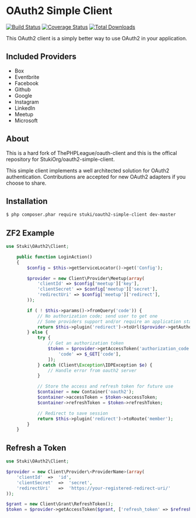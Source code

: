 OAuth2 Simple Client
=============

[![Build Status](https://travis-ci.org/StukiOrg/oauth2-simple-client.png?branch=master)](https://travis-ci.org/StukiOrg/oauth2-simple-client)
[![Coverage Status](https://coveralls.io/repos/StukiOrg/oauth2-simple-client/badge.png)](https://coveralls.io/r/StukiOrg/oauth2-simple-client)
[![Total Downloads](https://poser.pugx.org/stuki/oauth2-simple-client/downloads.png)](https://packagist.org/packages/stuki/oauth2-simple-client)

This OAuth2 client is a simply better way to use OAuth2 in your application.


Included Providers
------------------

- Box
- Eventbrite
- Facebook
- Github
- Google
- Instagram
- LinkedIn
- Meetup
- Microsoft


About
-----

This is a hard fork of ThePHPLeague/oauth-client and this is the offical repository for StukiOrg/oauth2-simple-client.

This simple client implements a well architected solution for OAuth2 authentication.  Contributions are accepted for new OAuth2 adapters if you choose to share.


Installation
------------

```sh
$ php composer.phar require stuki/oauth2-simple-client dev-master
```


ZF2 Example
-----------

```php
use Stuki\OAuth2\Client;

    public function LoginAction()
    {
        $config = $this->getServiceLocator()->get('Config');

        $provider = new Client\Provider\Meetup(array(
            'clientId' => $config['meetup']['key'],
            'clientSecret' => $config['meetup']['secret'],
            'redirectUri' => $config['meetup']['redirect'],
        ));

        if ( ! $this->params()->fromQuery('code')) {
            // No authorization code; send user to get one
            // Some providers support and/or require an application state token
            return $this->plugin('redirect')->toUrl($provider->getAuthorizationUrl(array('state' => 'token')));
        } else {
            try {
                // Get an authorization token
                $token = $provider->getAccessToken('authorization_code', [
                    'code' => $_GET['code'],
                ]);
            } catch (Client\Exception\IDPException $e) {
                // Handle error from oauth2 server
            }

            // Store the access and refresh token for future use
            $container = new Container('oauth2');
            $container->accessToken = $token->accessToken;
            $container->refreshToken = $token->refreshToken;

            // Redirect to save session
            return $this->plugin('redirect')->toRoute('member');
        }
    }
```

Refresh a Token
---------------

```php
use Stuki\OAuth2\Client;

$provider = new Client\Provider\<ProviderName>(array(
    'clientId'  =>  'id',
    'clientSecret'  =>  'secret',
    'redirectUri'   =>  'https://your-registered-redirect-uri/'
));

$grant = new Client\Grant\RefreshToken();
$token = $provider->getAccessToken($grant, ['refresh_token' => $refreshToken]);
```

